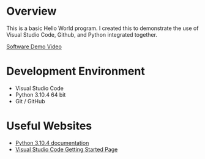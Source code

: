 # Overview

This is a basic Hello World program. I created this to 
demonstrate the use of Visual Studio Code, Github, and 
Python integrated together.

[Software Demo Video](https://youtu.be/IcIz8FVtXKA)

# Development Environment

* Visual Studio Code
* Python 3.10.4 64 bit
* Git / GitHub

# Useful Websites

* [Python 3.10.4 documentation](https://docs.python.org/release/3.10.4/)
* [Visual Studio Code Getting Started Page](https://code.visualstudio.com/docs)
